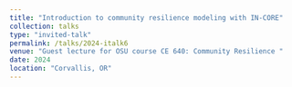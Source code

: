 ```yaml
---
title: "Introduction to community resilience modeling with IN-CORE"
collection: talks
type: "invited-talk"
permalink: /talks/2024-italk6
venue: "Guest lecture for OSU course CE 640: Community Resilience "
date: 2024
location: "Corvallis, OR"
---
```

